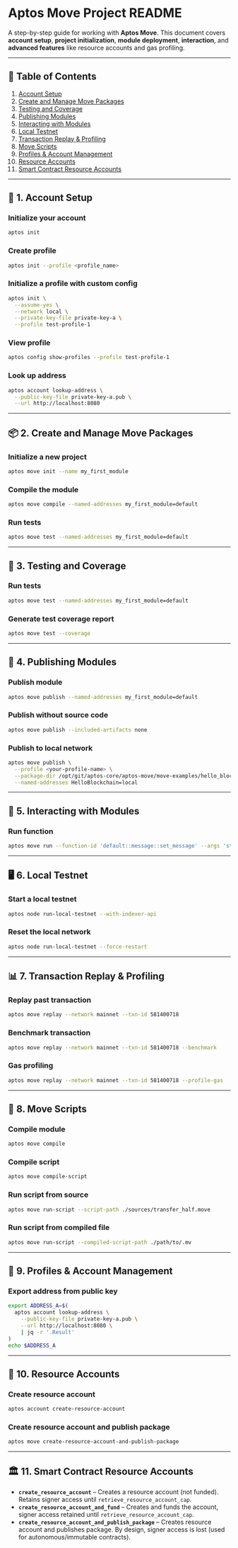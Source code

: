 # Aptos Move Project README

A step-by-step guide for working with **Aptos Move**.
This document covers **account setup**, **project initialization**, **module deployment**, **interaction**, and **advanced features** like resource accounts and gas profiling.

---

## 📂 Table of Contents

1. [Account Setup](#-1-account-setup)
2. [Create and Manage Move Packages](#-2-create-and-manage-move-packages)
3. [Testing and Coverage](#-3-testing-and-coverage)
4. [Publishing Modules](#-4-publishing-modules)
5. [Interacting with Modules](#-5-interacting-with-modules)
6. [Local Testnet](#-6-local-testnet)
7. [Transaction Replay & Profiling](#-7-transaction-replay--profiling)
8. [Move Scripts](#-8-move-scripts)
9. [Profiles & Account Management](#-9-profiles--account-management)
10. [Resource Accounts](#-10-resource-accounts)
11. [Smart Contract Resource Accounts](#-11-smart-contract-resource-accounts)

---

## 🔑 1. Account Setup

### Initialize your account

```bash
aptos init
```

### Create profile

```bash
aptos init --profile <profile_name>
```

### Initialize a profile with custom config

```bash
aptos init \
  --assume-yes \
  --network local \
  --private-key-file private-key-a \
  --profile test-profile-1
```

### View profile

```bash
aptos config show-profiles --profile test-profile-1
```

### Look up address

```bash
aptos account lookup-address \
  --public-key-file private-key-a.pub \
  --url http://localhost:8080
```

---

## 📦 2. Create and Manage Move Packages

### Initialize a new project

```bash
aptos move init --name my_first_module
```

### Compile the module

```bash
aptos move compile --named-addresses my_first_module=default
```

### Run tests

```bash
aptos move test --named-addresses my_first_module=default
```

---

## 🧪 3. Testing and Coverage

### Run tests

```bash
aptos move test --named-addresses my_first_module=default
```

### Generate test coverage report

```bash
aptos move test --coverage
```

---

## 🚀 4. Publishing Modules

### Publish module

```bash
aptos move publish --named-addresses my_first_module=default
```

### Publish without source code

```bash
aptos move publish --included-artifacts none
```

### Publish to local network

```bash
aptos move publish \
  --profile <your-profile-name> \
  --package-dir /opt/git/aptos-core/aptos-move/move-examples/hello_blockchain \
  --named-addresses HelloBlockchain=local
```

---

## 🔗 5. Interacting with Modules

### Run function

```bash
aptos move run --function-id 'default::message::set_message' --args 'string:Hello, Aptos!'
```

---

## 🖥 6. Local Testnet

### Start a local testnet

```bash
aptos node run-local-testnet --with-indexer-api
```

### Reset the local network

```bash
aptos node run-local-testnet --force-restart
```

---

## 📊 7. Transaction Replay & Profiling

### Replay past transaction

```bash
aptos move replay --network mainnet --txn-id 581400718
```

### Benchmark transaction

```bash
aptos move replay --network mainnet --txn-id 581400718 --benchmark
```

### Gas profiling

```bash
aptos move replay --network mainnet --txn-id 581400718 --profile-gas
```

---

## 📜 8. Move Scripts

### Compile module

```bash
aptos move compile
```

### Compile script

```bash
aptos move compile-script
```

### Run script from source

```bash
aptos move run-script --script-path ./sources/transfer_half.move
```

### Run script from compiled file

```bash
aptos move run-script --compiled-script-path ./path/to/.mv
```

---

## 👤 9. Profiles & Account Management

### Export address from public key

```bash
export ADDRESS_A=$(
  aptos account lookup-address \
    --public-key-file private-key-a.pub \
    --url http://localhost:8080 \
    | jq -r '.Result'
)
echo $ADDRESS_A
```

---

## 🪪 10. Resource Accounts

### Create resource account

```bash
aptos account create-resource-account
```

### Create resource account and publish package

```bash
aptos move create-resource-account-and-publish-package
```

---

## 🏛 11. Smart Contract Resource Accounts

- **`create_resource_account`** – Creates a resource account (not funded). Retains signer access until `retrieve_resource_account_cap`.
- **`create_resource_account_and_fund`** – Creates and funds the account, signer access retained until `retrieve_resource_account_cap`.
- **`create_resource_account_and_publish_package`** – Creates resource account and publishes package. By design, signer access is lost (used for autonomous/immutable contracts).
